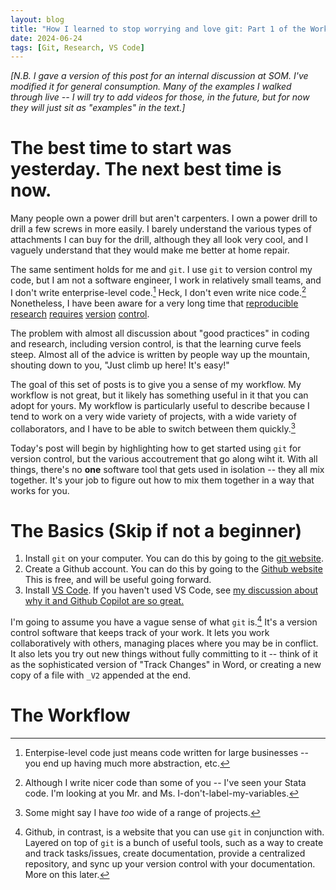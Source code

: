 ```yaml
---
layout: blog
title: "How I learned to stop worrying and love git: Part 1 of the Workflow Cycle"
date: 2024-06-24
tags: [Git, Research, VS Code]
---
```


*[N.B. I gave a version of this post for an internal discussion at SOM. I've modified it for general consumption. Many of the examples I walked through live -- I will try to add videos for those, in the future, but for now they will just sit as "examples" in the text.]*

# The best time to start was yesterday. The next best time is now.
Many people own a power drill but aren't carpenters. I own a power drill to drill a few screws in more easily. I barely understand the various types of attachments I can buy for the drill, although they all look very cool, and I vaguely understand that they would make me better at home repair. 

The same sentiment holds for me and `git`. I use `git` to version control my code, but I am not a software engineer, I work in relatively small teams, and I don't write enterprise-level code.[^1] Heck, I don't even write nice code.[^2] Nonetheless, I have been aware for a very long time that [reproducible research](https://book.the-turing-way.org/reproducible-research/vcs) [requires](https://onlinelibrary.wiley.com/share/NBNCB8REEWJIFT2UMAZY?target=10.1002/jae.1083) [version](https://scfbm.biomedcentral.com/articles/10.1186/1751-0473-8-7) [control](https://pubs.aeaweb.org/doi/pdfplus/10.1257/jel.20171350). 

The problem with almost all discussion about "good practices" in coding and research, including version control, is that the learning curve feels steep. Almost all of the advice is written by people way up the mountain, shouting down to you, "Just climb up here! It's easy!" 

The goal of this set of posts is to give you a sense of my workflow. My workflow is not great, but it likely has something useful in it that you can adopt for yours. My workflow is particularly useful to describe because I tend to work on a very wide variety of projects, with a wide variety of collaborators, and I have to be able to switch between them quickly.[^3]

Today's post will begin by highlighting how to get started using `git` for version control, but the various accoutrement that go along wiht it. With all things, there's no **one** software tool that gets used in isolation -- they all mix together. It's your job to figure out how to mix them together in a way that works for you.

# The Basics (Skip if not a beginner)
1. Install `git` on your computer. You can do this by going to the [git website](https://git-scm.com/).
2. Create a Github account. You can do this by going to the [Github website](https://www.github.com/)
   This is free, and will be useful going forward.
3. Install [VS Code](https://code.visualstudio.com/download). If you haven't used VS Code, see [my discussion about why it and Github Copilot are so great.](https://paulgp.github.io/2024/06/24/llm_talk.html)

I'm going to assume you have a vague sense of what `git` is.[^4] It's a version control software that keeps track of your work. It lets you work collaboratively with others, managing places where you may be in conflict. It also lets you try out new things without fully committing to it -- think of it as the sophisticated version of "Track Changes" in Word, or creating a new copy of a file with `_V2` appended at the end.

# The Workflow


[^1]: Enterpise-level code just means code written for large businesses -- you end up having much more abstraction, etc. 
[^2]: Although I write nicer code than some of you -- I've seen your Stata code. I'm looking at you Mr. and Ms. I-don't-label-my-variables. 
[^3]: Some might say I have *too* wide of a range of projects.
[^4]: Github, in contrast, is a website that you can use `git` in conjunction with. Layered on top of `git` is a bunch of useful tools, such as a way to create and track tasks/issues, create documentation, provide a centralized repository, and sync up your version control with your documentation. More on this later. 